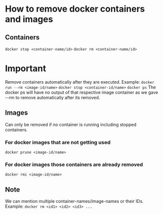 # How to remove docker containers and images

## Containers
`docker stop <container-name/id>`
`docker rm <container-name/id>`

# Important
Remove containers automatically after they are executed.
Example:
`docker run --rm <image-id/name>`
`docker stop <container-id/name>`
`docker ps`
The docker ps will have no output of that respective image container as we gave --rm to remove automatically after its removed.

## Images
Can only be removed if no container is running including stopped containers.
### For docker images that are not getting used
`docker prune <image-id/name>`
### For docker images those containers are already removed
`docker rmi <image-id/name>`

## Note
We can mention multiple container-names/image-names or their IDs. 
Example: `docker rm <id1> <id2> <id3> ...`
